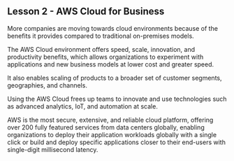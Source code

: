 ## Lesson 2 - AWS Cloud for Business

More companies are moving towards cloud environments because of the benefits it provides compared to traditional on-premises models.

The AWS Cloud environment offers speed, scale, innovation, and productivity benefits, which allows organizations to experiment with applications and new business models at lower cost and greater speed.

It also enables scaling of products to a broader set of customer segments, geographies, and channels.

Using the AWS Cloud frees up teams to innovate and use technologies such as advanced analytics, IoT, and automation at scale.

AWS is the most secure, extensive, and reliable cloud platform, offering over 200 fully featured services from data centers globally, enabling organizations to deploy their application workloads globally with a single click or build and deploy specific applications closer to their end-users with single-digit millisecond latency.
